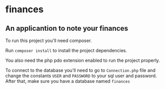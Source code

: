 # finances
## An applicantion to note your finances

To run this project you'll need composer.

Run `composer install` to install the project dependencies.

You also need the php pdo extension enabled to run the project properly.

To connect to the database you'll need to go to `Connection.php` file and change the constants `USER` and `PASSWORD` to your sql user and password.
After that, make sure you have a database named `finances`
